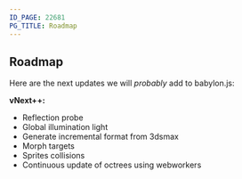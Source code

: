 ```yaml
---
ID_PAGE: 22681
PG_TITLE: Roadmap
---
```


## Roadmap

Here are the next updates we will *probably* add to babylon.js:

**vNext++:**

* Reflection probe
* Global illumination light
* Generate incremental format from 3dsmax
* Morph targets
* Sprites collisions
* Continuous update of octrees using webworkers

